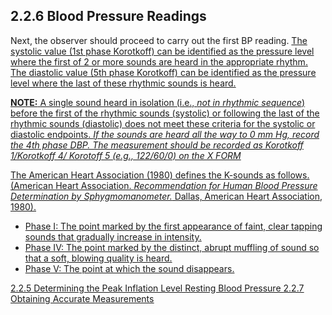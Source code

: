 ## 2.2.6 Blood Pressure Readings

Next, the observer should proceed to carry out the first BP reading. <u>The systolic value
(1st phase Korotkoff) can be identified as the pressure level where the first of 2 or more
sounds are heard in the appropriate rhythm. The diastolic value (5th phase Korotkoff) can
be identified as the pressure level where the last of these rhythmic sounds is heard.

**NOTE:** <u>A single sound heard in isolation</u> (i.e., _not in rhythmic sequence_) before
the first of the rhythmic sounds (systolic) or following the last of the rhythmic sounds
(diastolic) does not meet these criteria for the systolic or diastolic endpoints. _If the
sounds are heard all the way to 0 mm Hg, record the 4th phase DBP. The measurement
should be recorded as Korotkoff 1/Korotkoff 4/ Korotoff 5 (e.g., 122/60/0) on the X
FORM_

The American Heart Association (1980) defines the K-sounds as follows. (American
Heart Association. _Recommendation for Human Blood Pressure Determination by
Sphygmomanometer._ Dallas, American Heart Association, 1980).

* Phase I: The point marked by the first appearance of faint, clear tapping sounds
that gradually increase in intensity.
* Phase IV: The point marked by the distinct, abrupt muffling of sound so that a soft,
blowing quality is heard.
* Phase V: The point at which the sound disappears.


<div class="center">
<div class="btn-group">
  <a href=":pages_path:/manuals/resting-blood-pressure/2-02-05-determining-peak-inflation-level.md" class="btn btn-default">
    <span class="glyphicon glyphicon-chevron-left"></span>
    2.2.5 Determining the Peak Inflation Level
  </a>

  <a href=":pages_path:/manuals/resting-blood-pressure" class="btn btn-default">
    <span class="glyphicon glyphicon-chevron-up"></span>
    Resting Blood Pressure
  </a>

  <a href=":pages_path:/manuals/resting-blood-pressure/2-02-07-obtaining-accurate-measurements.md" class="btn btn-success">
    2.2.7 Obtaining Accurate Measurements
    <span class="glyphicon glyphicon-chevron-right"></span>
  </a>
</div>
</div>